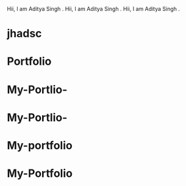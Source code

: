 Hii, I am Aditya Singh .
Hii, I am Aditya Singh .
Hii, I am Aditya Singh .
# jhadsc
# Portfolio
# My-Portlio-
# My-Portlio-
# My-portfolio
# My-Portfolio
